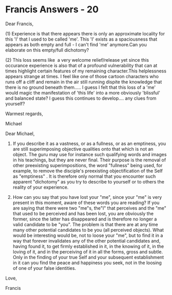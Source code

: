 # Francis Answers - 20

Dear Francis,

(1) Experience is that there appears there is only an approximate locality for this 'I' that I used to be called 'me'. This 'I' exists as a spaciousness that appears as both empty and full - I can't find 'me' anymore.Can you elaborate on this empty/full dichotomy?

(2) This loss seems like  a very welcome relief/release yet since this occurance experience is also that of a profound vulnerability that can at times highlight certain features of my remaining character.This helplessness appears strange at times. I feel like one of those cartoon characters who runs off a cliff and remain in the air still running dispite the knowledge that there is no ground beneath them..... I guess I felt that this loss of a 'me' would magic the manifestation of 'this life' into a more obviously 'blissful' and balanced state? I guess this continues to develop.... any clues from yourself?

Warmest regards,

Michael

Dear Michael,

1. If you describe it as a vastness, or as a fullness, or as an emptiness, you are still superimposing objective qualities onto that which is not an object. The guru may use for instance such qualifying words and images in his teachings, but they are never final. Their purpose is the removal of other preexisting superimpositions, the word "fullness" being used, for example, to remove the disciple's preexisting objectification of the Self as "emptiness" . It is therefore only normal that you encounter such apparent "dichotomy" as you try to describe to yourself or to others the reality of your experience.

2. How can you say that you have lost your "me", since your "me" is very present in this moment, aware of these words you are reading? If you are saying that there were two "me"s, the"I" that perceives and the "me" that used to be perceived and has been lost, you are obviously the former, since the latter has disappeared and is therefore no longer a valid candidate to be "you". The problem is that there are at any time many other potential candidates to be you (all perceived objects). What would be interesting would be, not to loose your "me", but to find it in a way that forever invalidates any of the other potential candidates and, having found it, to get firmly established in it, in the knowing of it, in the loving of it, and in the perceiving of it in all the forms, gross and subtle. Only in the finding of your true Self and your subsequent establishment in it can you find the peace and happiness you seek, not in the loosing of one of your false identities.

Love,

Francis

